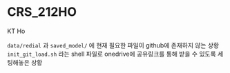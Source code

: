# CRS_212HO
KT Ho 

`data/redial` 과 `saved_model/` 에 현재 필요한 파일이 github에 존재하지 않는 상황
`init_git_load.sh` 라는 shell 파일로 onedrive에 공유링크를 통해 받을 수 있도록 세팅해놓은 상황

